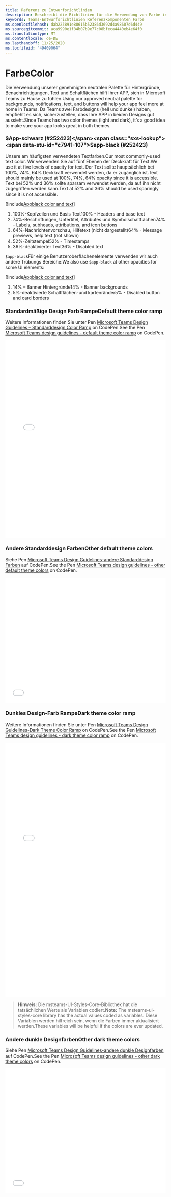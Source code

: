 ```yaml
---
title: Referenz zu Entwurfsrichtlinien
description: Beschreibt die Richtlinien für die Verwendung von Farbe in den apps
keywords: Teams-Entwurfsrichtlinien Referenzkomponenten Farbe
ms.openlocfilehash: dab223891e88615b52386d3692d4a98607d6d449
ms.sourcegitcommit: aca9990e1f84b07b9e77c08bfeca4440eb4e64f0
ms.translationtype: MT
ms.contentlocale: de-DE
ms.lasthandoff: 11/25/2020
ms.locfileid: "49409064"
---
```

# <a name="color"></a><span data-ttu-id="c7941-104">Farbe</span><span class="sxs-lookup"><span data-stu-id="c7941-104">Color</span></span>

<span data-ttu-id="c7941-105">Die Verwendung unserer genehmigten neutralen Palette für Hintergründe, Benachrichtigungen, Text und Schaltflächen hilft Ihrer APP, sich in Microsoft Teams zu Hause zu fühlen.</span><span class="sxs-lookup"><span data-stu-id="c7941-105">Using our approved neutral palette for backgrounds, notifications, text, and buttons will help your app feel more at home in Teams.</span></span> <span data-ttu-id="c7941-106">Da Teams zwei Farbdesigns (hell und dunkel) haben, empfiehlt es sich, sicherzustellen, dass Ihre APP in beiden Designs gut aussieht.</span><span class="sxs-lookup"><span data-stu-id="c7941-106">Since Teams has two color themes (light and dark), it’s a good idea to make sure your app looks great in both themes.</span></span>

### <a name="app-black-252423"></a><span data-ttu-id="c7941-107">$App-schwarz (#252423)</span><span class="sxs-lookup"><span data-stu-id="c7941-107">$app-black (#252423)</span></span>

<span data-ttu-id="c7941-108">Unsere am häufigsten verwendeten Textfarben.</span><span class="sxs-lookup"><span data-stu-id="c7941-108">Our most commonly-used text color.</span></span> <span data-ttu-id="c7941-109">Wir verwenden Sie auf fünf Ebenen der Deckkraft für Text.</span><span class="sxs-lookup"><span data-stu-id="c7941-109">We use it at five levels of opacity for text.</span></span> <span data-ttu-id="c7941-110">Der Text sollte hauptsächlich bei 100%, 74%, 64% Deckkraft verwendet werden, da er zugänglich ist.</span><span class="sxs-lookup"><span data-stu-id="c7941-110">Text should mainly be used at 100%, 74%, 64% opacity since it is accessible.</span></span> <span data-ttu-id="c7941-111">Text bei 52% und 36% sollte sparsam verwendet werden, da auf ihn nicht zugegriffen werden kann.</span><span class="sxs-lookup"><span data-stu-id="c7941-111">Text at 52% and 36% should be used sparingly since it is not accessible.</span></span>

[!include[Appblack color and text](~/includes/design/color-image-appblack-text.html)]

1. <span data-ttu-id="c7941-112">100%-Kopfzeilen und Basis Text</span><span class="sxs-lookup"><span data-stu-id="c7941-112">100% - Headers and base text</span></span>
2. <span data-ttu-id="c7941-113">74%-Beschriftungen, Untertitel, Attributes und Symbolschaltflächen</span><span class="sxs-lookup"><span data-stu-id="c7941-113">74% - Labels, subheads, attributions, and icon buttons</span></span>
3. <span data-ttu-id="c7941-114">64%-Nachrichtenvorschau, Hilfetext (nicht dargestellt)</span><span class="sxs-lookup"><span data-stu-id="c7941-114">64% - Message previews, help text (not shown)</span></span>
4. <span data-ttu-id="c7941-115">52%-Zeitstempel</span><span class="sxs-lookup"><span data-stu-id="c7941-115">52% - Timestamps</span></span>
5. <span data-ttu-id="c7941-116">36%-deaktivierter Text</span><span class="sxs-lookup"><span data-stu-id="c7941-116">36% - Disabled text</span></span>

<span data-ttu-id="c7941-117">`$app-black`Für einige Benutzeroberflächenelemente verwenden wir auch andere Trübungs Bereiche:</span><span class="sxs-lookup"><span data-stu-id="c7941-117">We also use `$app-black` at other opacities for some UI elements:</span></span>

[!include[Appblack color and text](~/includes/design/color-image-appblack-ui.html)]

1. <span data-ttu-id="c7941-118">14% – Banner Hintergründe</span><span class="sxs-lookup"><span data-stu-id="c7941-118">14% - Banner backgrounds</span></span>
2. <span data-ttu-id="c7941-119">5%-deaktivierte Schaltflächen-und kartenränder</span><span class="sxs-lookup"><span data-stu-id="c7941-119">5% - Disabled button and card borders</span></span>

### <a name="default-theme-color-ramp"></a><span data-ttu-id="c7941-120">Standardmäßige Design Farb Rampe</span><span class="sxs-lookup"><span data-stu-id="c7941-120">Default theme color ramp</span></span>

<span data-ttu-id="c7941-121">Weitere Informationen finden Sie unter Pen [Microsoft Teams Design Guidelines – Standarddesign Color Ramp](https://codepen.io/msteams/pen/KyPmqL/) on CodePen.</span><span class="sxs-lookup"><span data-stu-id="c7941-121">See the Pen [Microsoft Teams design guidelines - default theme color ramp](https://codepen.io/msteams/pen/KyPmqL/) on CodePen.</span></span>

<iframe height='620' scrolling='no' title='<span data-ttu-id="c7941-122">Microsoft Teams-Entwurfsrichtlinien – standardmäßige Design Farb Rampe</span><span class="sxs-lookup"><span data-stu-id="c7941-122">Microsoft Teams design guidelines - default theme color ramp</span></span>' src='//codepen.io/msteams/embed/KyPmqL/?height=682&theme-id=31655&default-tab=result&embed-version=2' frameborder='no' allowtransparency='true' allowfullscreen='true' style='width: 100%;'><span data-ttu-id="c7941-123">Weitere Informationen finden Sie unter Pen <a href='https://codepen.io/msteams/pen/KyPmqL/'>Microsoft Teams Design Guidelines – Standarddesign Color Ramp</a> by Microsoft Teams (<a href='https://codepen.io/msteams'>@msteams</a>) auf <a href='https://codepen.io'>CodePen</a>.</span><span class="sxs-lookup"><span data-stu-id="c7941-123">See the Pen <a href='https://codepen.io/msteams/pen/KyPmqL/'>Microsoft Teams design guidelines - default theme color ramp</a> by Microsoft Teams (<a href='https://codepen.io/msteams'>@msteams</a>) on <a href='https://codepen.io'>CodePen</a>.</span></span>
</iframe>

### <a name="other-default-theme-colors"></a><span data-ttu-id="c7941-124">Andere Standarddesign Farben</span><span class="sxs-lookup"><span data-stu-id="c7941-124">Other default theme colors</span></span>

<span data-ttu-id="c7941-125">Siehe Pen [Microsoft Teams Design Guidelines-andere Standarddesign Farben](https://codepen.io/msteams/pen/zPOdYJ/) auf CodePen.</span><span class="sxs-lookup"><span data-stu-id="c7941-125">See the Pen [Microsoft Teams design guidelines - other default theme colors](https://codepen.io/msteams/pen/zPOdYJ/) on CodePen.</span></span>

<iframe height='392' scrolling='no' title='<span data-ttu-id="c7941-126">Microsoft Teams-Entwurfsrichtlinien – andere Standarddesign Farben</span><span class="sxs-lookup"><span data-stu-id="c7941-126">Microsoft Teams design guidelines - other default theme colors</span></span>' src='//codepen.io/msteams/embed/zPOdYJ/?height=442&theme-id=31655&default-tab=result&embed-version=2' frameborder='no' allowtransparency='true' allowfullscreen='true' style='width: 100%;'><span data-ttu-id="c7941-127">Weitere Informationen finden Sie in den <a href='https://codepen.io/msteams/pen/zPOdYJ/'>Entwurfsrichtlinien für Pen Microsoft Teams – weitere Standarddesign Farben</a> von Microsoft Teams (<a href='https://codepen.io/msteams'>@msteams</a>) auf <a href='https://codepen.io'>CodePen</a>.</span><span class="sxs-lookup"><span data-stu-id="c7941-127">See the Pen <a href='https://codepen.io/msteams/pen/zPOdYJ/'>Microsoft Teams design guidelines - other default theme colors</a> by Microsoft Teams (<a href='https://codepen.io/msteams'>@msteams</a>) on <a href='https://codepen.io'>CodePen</a>.</span></span>
</iframe>

### <a name="dark-theme-color-ramp"></a><span data-ttu-id="c7941-128">Dunkles Design-Farb Rampe</span><span class="sxs-lookup"><span data-stu-id="c7941-128">Dark theme color ramp</span></span>

<span data-ttu-id="c7941-129">Weitere Informationen finden Sie unter Pen [Microsoft Teams Design Guidelines-Dark Theme Color Ramp](https://codepen.io/msteams/pen/BmBwjx/) on CodePen.</span><span class="sxs-lookup"><span data-stu-id="c7941-129">See the Pen [Microsoft Teams design guidelines - dark theme color ramp](https://codepen.io/msteams/pen/BmBwjx/) on CodePen.</span></span>

<iframe height='798' scrolling='no' title='<span data-ttu-id="c7941-130">Microsoft Teams-Entwurfsrichtlinien-dunkles Design Color Ramp</span><span class="sxs-lookup"><span data-stu-id="c7941-130">Microsoft Teams design guidelines - dark theme color ramp</span></span>' src='//codepen.io/msteams/embed/BmBwjx/?height=846&theme-id=31655&default-tab=result&embed-version=2' frameborder='no' allowtransparency='true' allowfullscreen='true' style='width: 100%;'><span data-ttu-id="c7941-131">Weitere Informationen finden Sie unter Pen <a href='https://codepen.io/msteams/pen/BmBwjx/'>Microsoft Teams Design Guidelines-Dark Theme colour Ramp</a> by Microsoft Teams (<a href='https://codepen.io/msteams'>@msteams</a>) auf <a href='https://codepen.io'>CodePen</a>.</span><span class="sxs-lookup"><span data-stu-id="c7941-131">See the Pen <a href='https://codepen.io/msteams/pen/BmBwjx/'>Microsoft Teams design guidelines - dark theme color ramp</a> by Microsoft Teams (<a href='https://codepen.io/msteams'>@msteams</a>) on <a href='https://codepen.io'>CodePen</a>.</span></span>
</iframe>

> <span data-ttu-id="c7941-132">**Hinweis:** Die msteams-UI-Styles-Core-Bibliothek hat die tatsächlichen Werte als Variablen codiert.</span><span class="sxs-lookup"><span data-stu-id="c7941-132">**Note:** The msteams-ui-styles-core library has the actual values coded as variables.</span></span> <span data-ttu-id="c7941-133">Diese Variablen werden hilfreich sein, wenn die Farben immer aktualisiert werden.</span><span class="sxs-lookup"><span data-stu-id="c7941-133">These variables will be helpful if the colors are ever updated.</span></span>


### <a name="other-dark-theme-colors"></a><span data-ttu-id="c7941-134">Andere dunkle Designfarben</span><span class="sxs-lookup"><span data-stu-id="c7941-134">Other dark theme colors</span></span>

<span data-ttu-id="c7941-135">Siehe Pen [Microsoft Teams Design Guidelines-andere dunkle Designfarben](https://codepen.io/msteams/pen/zPOEXN/) auf CodePen.</span><span class="sxs-lookup"><span data-stu-id="c7941-135">See the Pen [Microsoft Teams design guidelines - other dark theme colors](https://codepen.io/msteams/pen/zPOEXN/) on CodePen.</span></span>

<iframe height='390' scrolling='no' title='<span data-ttu-id="c7941-136">Microsoft Teams-Entwurfsrichtlinien – andere dunkle Designfarben</span><span class="sxs-lookup"><span data-stu-id="c7941-136">Microsoft Teams design guidelines - other dark theme colors</span></span>' src='//codepen.io/msteams/embed/zPOEXN/?height=442&theme-id=31655&default-tab=result&embed-version=2' frameborder='no' allowtransparency='true' allowfullscreen='true' style='width: 100%;'><span data-ttu-id="c7941-137">Siehe Pen <a href='https://codepen.io/msteams/pen/zPOEXN/'>Microsoft Teams Design Guidelines-other Dark Design Colors</a> by Microsoft Teams (<a href='https://codepen.io/msteams'>@msteams</a>) auf <a href='https://codepen.io'>CodePen</a>.</span><span class="sxs-lookup"><span data-stu-id="c7941-137">See the Pen <a href='https://codepen.io/msteams/pen/zPOEXN/'>Microsoft Teams design guidelines - other dark theme colors</a> by Microsoft Teams (<a href='https://codepen.io/msteams'>@msteams</a>) on <a href='https://codepen.io'>CodePen</a>.</span></span>
</iframe>
